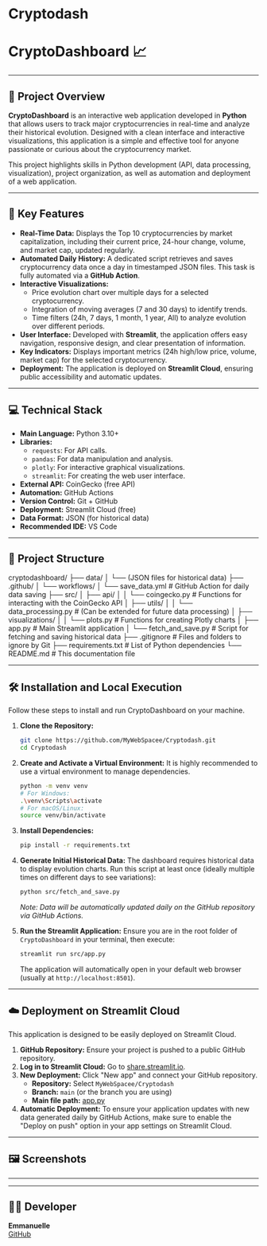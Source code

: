 # Cryptodash
# CryptoDashboard 📈

---

## 🎯 Project Overview

**CryptoDashboard** is an interactive web application developed in **Python** that allows users to track major cryptocurrencies in real-time and analyze their historical evolution. Designed with a clean interface and interactive visualizations, this application is a simple and effective tool for anyone passionate or curious about the cryptocurrency market.

This project highlights skills in Python development (API, data processing, visualization), project organization, as well as automation and deployment of a web application.

---

## 🚀 Key Features

* **Real-Time Data:** Displays the Top 10 cryptocurrencies by market capitalization, including their current price, 24-hour change, volume, and market cap, updated regularly.
* **Automated Daily History:** A dedicated script retrieves and saves cryptocurrency data once a day in timestamped JSON files. This task is fully automated via a **GitHub Action**.
* **Interactive Visualizations:**
    * Price evolution chart over multiple days for a selected cryptocurrency.
    * Integration of moving averages (7 and 30 days) to identify trends.
    * Time filters (24h, 7 days, 1 month, 1 year, All) to analyze evolution over different periods.
* **User Interface:** Developed with **Streamlit**, the application offers easy navigation, responsive design, and clear presentation of information.
* **Key Indicators:** Displays important metrics (24h high/low price, volume, market cap) for the selected cryptocurrency.
* **Deployment:** The application is deployed on **Streamlit Cloud**, ensuring public accessibility and automatic updates.

---

## 💻 Technical Stack

* **Main Language:** Python 3.10+
* **Libraries:**
    * `requests`: For API calls.
    * `pandas`: For data manipulation and analysis.
    * `plotly`: For interactive graphical visualizations.
    * `streamlit`: For creating the web user interface.
* **External API:** CoinGecko (free API)
* **Automation:** GitHub Actions
* **Version Control:** Git + GitHub
* **Deployment:** Streamlit Cloud (free)
* **Data Format:** JSON (for historical data)
* **Recommended IDE:** VS Code

---

## 📂 Project Structure
cryptodashboard/
├── data/
│   └── (JSON files for historical data)
├── .github/
│   └── workflows/
│       └── save_data.yml        # GitHub Action for daily data saving
├── src/
│   ├── api/
│   │   └── coingecko.py         # Functions for interacting with the CoinGecko API
│   ├── utils/
│   │   └── data_processing.py   # (Can be extended for future data processing)
│   ├── visualizations/
│   │   └── plots.py             # Functions for creating Plotly charts
│   ├── app.py                   # Main Streamlit application
│   └── fetch_and_save.py        # Script for fetching and saving historical data
├── .gitignore                   # Files and folders to ignore by Git
├── requirements.txt             # List of Python dependencies
└── README.md                    # This documentation file

---

## 🛠️ Installation and Local Execution

Follow these steps to install and run CryptoDashboard on your machine.

1.  **Clone the Repository:**
    ```bash
    git clone https://github.com/MyWebSpacee/Cryptodash.git
    cd Cryptodash
    ```

2.  **Create and Activate a Virtual Environment:**
    It is highly recommended to use a virtual environment to manage dependencies.
    ```bash
    python -m venv venv
    # For Windows:
    .\venv\Scripts\activate
    # For macOS/Linux:
    source venv/bin/activate
    ```

3.  **Install Dependencies:**
    ```bash
    pip install -r requirements.txt
    ```

4.  **Generate Initial Historical Data:**
    The dashboard requires historical data to display evolution charts. Run this script at least once (ideally multiple times on different days to see variations):
    ```bash
    python src/fetch_and_save.py
    ```
    *Note: Data will be automatically updated daily on the GitHub repository via GitHub Actions.*

5.  **Run the Streamlit Application:**
    Ensure you are in the root folder of `CryptoDashboard` in your terminal, then execute:
    ```bash
    streamlit run src/app.py
    ```
    The application will automatically open in your default web browser (usually at `http://localhost:8501`).

---

## ☁️ Deployment on Streamlit Cloud

This application is designed to be easily deployed on Streamlit Cloud.

1.  **GitHub Repository:** Ensure your project is pushed to a public GitHub repository.
2.  **Log in to Streamlit Cloud:** Go to [share.streamlit.io](https://share.streamlit.io/).
3.  **New Deployment:** Click "New app" and connect your GitHub repository.
    * **Repository:** Select `MyWebSpacee/Cryptodash`
    * **Branch:** `main` (or the branch you are using)
    * **Main file path:** [app.py](http://_vscodecontentref_/0)
4.  **Automatic Deployment:** To ensure your application updates with new data generated daily by GitHub Actions, make sure to enable the "Deploy on push" option in your app settings on Streamlit Cloud.

---

## 🖼️ Screenshots

******

---

## 🧑‍💻 Developer

**Emmanuelle**  
[GitHub](https://github.com/MyWebSpacee)